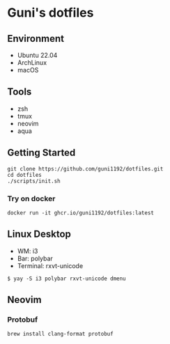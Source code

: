 # Guni's dotfiles

## Environment

- Ubuntu 22.04
- ArchLinux
- macOS

## Tools

- zsh
- tmux
- neovim
- aqua

## Getting Started

```console
git clone https://github.com/guni1192/dotfiles.git
cd dotfiles
./scripts/init.sh
```

### Try on docker

```console
docker run -it ghcr.io/guni1192/dotfiles:latest
```

## Linux Desktop

- WM: i3
- Bar: polybar
- Terminal: rxvt-unicode

```console
$ yay -S i3 polybar rxvt-unicode dmenu
```


## Neovim

### Protobuf

```
brew install clang-format protobuf
```

